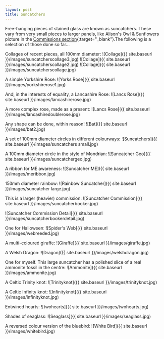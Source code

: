 ```yaml
---
layout: post
title: Suncatchers
---
```


Free-hanging pieces of stained glass are known as suncatchers. These vary from very small pieces to larger panels, like Alison's Owl & Sunflowers picture in the [Commissions section](https://andy.merckel.uk/commissions/){:target="_blank"}.The following is a selection of those done so far...

Collages of recent pieces, all 100mm diameter:
![Collage]({{ site.baseurl }}/images/suncatcherscollage3.jpg)
![Collage]({{ site.baseurl }}/images/suncatcherscollage2.jpg)
![Collage]({{ site.baseurl }}/images/suncatcherscollage.jpg)

A simple Yorkshire Rose:
![Yorks Rose]({{ site.baseurl }}/images/yorkshirerose1.jpg)

And, in the interests of equality, a Lancashire Rose:
![Lancs Rose]({{ site.baseurl }}/images/lancashirerose.jpg)

A more complex rose, made as a present:
![Lancs Rose]({{ site.baseurl }}/images/lancashiredoublerose.jpg)

Any shape can be done, within reason!
![Bat]({{ site.baseurl }}/images/bat2.jpg)

A set of 100mm diameter circles in different colourways:
![Suncatchers]({{ site.baseurl }}/images/suncatchers small.jpg)

A 100mm diameter circle in the style of Mondrian:
![Suncatcher Geo]({{ site.baseurl }}/images/suncatchergeo.jpg)

A ribbon for ME awareness:
![Suncatcher ME]({{ site.baseurl }}/images/meribbon.jpg)

150mm diameter rainbow:
![Rainbow Suncatcher]({{ site.baseurl }}/images/suncatcher large.jpg)

This is a larger (heavier) commission:
![Suncatcher Commission]({{ site.baseurl }}/images/suncatcherbooker.jpg)

![Suncatcher Commission Detail]({{ site.baseurl }}/images/suncatcherbookerdetail.jpg)

One for Halloween:
![Spider's Web]({{ site.baseurl }}/images/webreeded.jpg)

A multi-coloured giraffe:
![Giraffe]({{ site.baseurl }}/images/giraffe.jpg)

A Welsh Dragon:
![Dragon]({{ site.baseurl }}/images/welshdragon.jpg)

One for myself. This large suncatcher has a polished slice of a real ammonite fossil in the centre:
![Ammonite]({{ site.baseurl }}/images/ammonite.jpg)

A Celtic Trinity knot:
![Trinityknot]({{ site.baseurl }}/images/trinityknot.jpg)

A Celtic Infinity knot:
![Infinityknot]({{ site.baseurl }}/images/infinityknot.jpg)

Entwined hearts:
![twohearts]({{ site.baseurl }}/images/twohearts.jpg)

Shades of seaglass:
![Seaglass]({{ site.baseurl }}/images/seaglass.jpg)

A reversed colour version of the bluebird:
![White Bird]({{ site.baseurl }}/images/whitebird.jpg)
